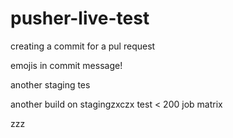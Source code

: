 # pusher-live-test

creating a commit for a pul request

emojis in commit message!


another staging tes


another build on stagingzxczx
test < 200 job matrix


zzz


